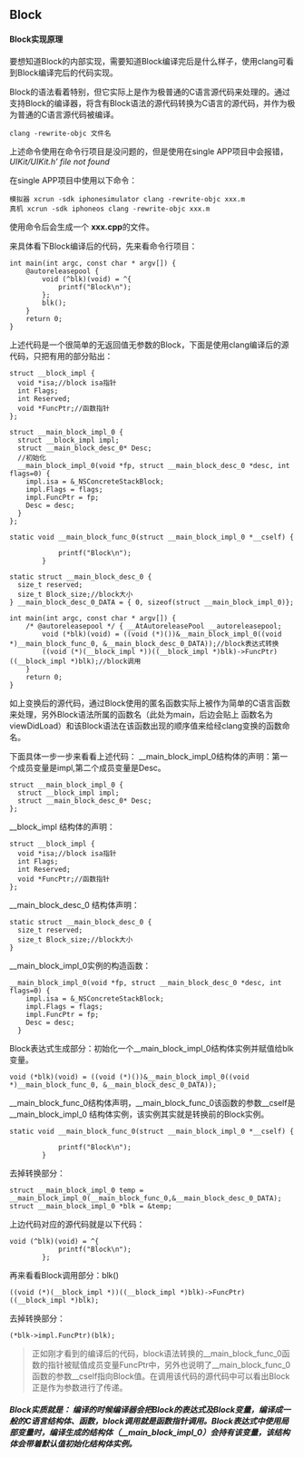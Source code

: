 ## Block



#### Block实现原理

要想知道Block的内部实现，需要知道Block编译完后是什么样子，使用clang可看到Block编译完后的代码实现。

Block的语法看着特别，但它实际上是作为极普通的C语言源代码来处理的。通过支持Block的编译器，将含有Block语法的源代码转换为C语言的源代码，并作为极为普通的C语言源代码被编译。

```
clang -rewrite-objc 文件名
```

上述命令使用在命令行项目是没问题的，但是使用在single APP项目中会报错，*UIKit/UIKit.h’ file not found*

在single APP项目中使用以下命令：

```
模拟器 xcrun -sdk iphonesimulator clang -rewrite-objc xxx.m
真机 xcrun -sdk iphoneos clang -rewrite-objc xxx.m
```

使用命令后会生成一个 **xxx.cpp**的文件。

来具体看下Block编译后的代码，先来看命令行项目：

```
int main(int argc, const char * argv[]) {
    @autoreleasepool {
        void (^blk)(void) = ^{
            printf("Block\n");
        };
        blk();
    }
    return 0;
}
```

上述代码是一个很简单的无返回值无参数的Block，下面是使用clang编译后的源代码，只把有用的部分贴出：

```
struct __block_impl {
  void *isa;//block isa指针
  int Flags;
  int Reserved;
  void *FuncPtr;//函数指针
};

struct __main_block_impl_0 {
  struct __block_impl impl;
  struct __main_block_desc_0* Desc;
  //初始化
  __main_block_impl_0(void *fp, struct __main_block_desc_0 *desc, int flags=0) {
    impl.isa = &_NSConcreteStackBlock;
    impl.Flags = flags;
    impl.FuncPtr = fp;
    Desc = desc;
  }
};

static void __main_block_func_0(struct __main_block_impl_0 *__cself) {

            printf("Block\n");
        }

static struct __main_block_desc_0 {
  size_t reserved;
  size_t Block_size;//block大小
} __main_block_desc_0_DATA = { 0, sizeof(struct __main_block_impl_0)};

int main(int argc, const char * argv[]) {
    /* @autoreleasepool */ { __AtAutoreleasePool __autoreleasepool; 
        void (*blk)(void) = ((void (*)())&__main_block_impl_0((void *)__main_block_func_0, &__main_block_desc_0_DATA));//block表达式转换
        ((void (*)(__block_impl *))((__block_impl *)blk)->FuncPtr)((__block_impl *)blk);//block调用
    }
    return 0;
}
```

如上变换后的源代码，通过Block使用的匿名函数实际上被作为简单的C语言函数来处理，另外Block语法所属的函数名（此处为main，后边会贴上 函数名为 viewDidLoad）和该Block语法在该函数出现的顺序值来给经clang变换的函数命名。

下面具体一步一步来看看上述代码：
 __main_block_impl_0结构体的声明：第一个成员变量是impl,第二个成员变量是Desc。

```
struct __main_block_impl_0 {
  struct __block_impl impl;
  struct __main_block_desc_0* Desc;
};
```

__block_impl 结构体的声明：

```
struct __block_impl {
  void *isa;//block isa指针
  int Flags;
  int Reserved;
  void *FuncPtr;//函数指针
};
```

__main_block_desc_0 结构体声明：

```
static struct __main_block_desc_0 {
  size_t reserved;
  size_t Block_size;//block大小
}
```

__main_block_impl_0实例的构造函数：

```
__main_block_impl_0(void *fp, struct __main_block_desc_0 *desc, int flags=0) {
    impl.isa = &_NSConcreteStackBlock;
    impl.Flags = flags;
    impl.FuncPtr = fp;
    Desc = desc;
  }
```

Block表达式生成部分：初始化一个__main_block_impl_0结构体实例并赋值给blk变量。

```
void (*blk)(void) = ((void (*)())&__main_block_impl_0((void *)__main_block_func_0, &__main_block_desc_0_DATA));
```

__main_block_func_0结构体声明，__main_block_func_0该函数的参数__cself是 __main_block_impl_0 结构体实例，该实例其实就是转换前的Block实例。

```
static void __main_block_func_0(struct __main_block_impl_0 *__cself) {

            printf("Block\n");
        }
```

去掉转换部分：

```
struct __main_block_impl_0 temp = __main_block_impl_0(__main_block_func_0,&__main_block_desc_0_DATA);
struct __main_block_impl_0 *blk = &temp;
```

上边代码对应的源代码就是以下代码：

```
void (^blk)(void) = ^{
            printf("Block\n");
        };
```

再来看看Block调用部分：blk()

```
((void (*)(__block_impl *))((__block_impl *)blk)->FuncPtr)((__block_impl *)blk);
```

去掉转换部分：

```
(*blk->impl.FuncPtr)(blk);
```

> 正如刚才看到的编译后的代码，block语法转换的__main_block_func_0函数的指针被赋值成员变量FuncPtr中，另外也说明了__main_block_func_0函数的参数__cself指向Block值。在调用该代码的源代码中可以看出Block正是作为参数进行了传递。

##### Block实质就是： 编译的时候编译器会把Block的表达式及Block变量，编译成一般的C语言结构体、函数，block调用就是函数指针调用。Block表达式中使用局部变量时，编译生成的结构体（__main_block_impl_0）会持有该变量，该结构体会带着默认值初始化结构体实例。
